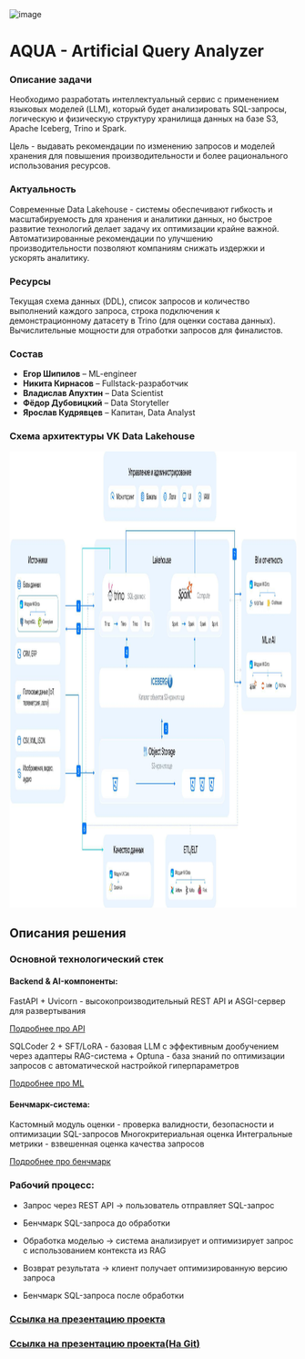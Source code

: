 <img width="1432" height="744" alt="image" src="https://github.com/user-attachments/assets/4bc01477-54ad-48a7-8223-e5b694ce7fe9" />

# AQUA - Artificial Query Analyzer

### Описание задачи
Необходимо разработать интеллектуальный сервис с применением языковых моделей (LLM),
который будет анализировать SQL-запросы, логическую и физическую структуру хранилища
данных на базе S3, Apache Iceberg, Trino и Spark.

Цель - выдавать рекомендации по изменению запросов и моделей хранения для повышения
производительности и более рационального использования ресурсов.
### Актуальность
Современные Data Lakehouse - системы обеспечивают гибкость и масштабируемость для
хранения и аналитики данных, но быстрое развитие технологий делает задачу их
оптимизации крайне важной. Автоматизированные рекомендации по улучшению
производительности позволяют компаниям снижать издержки и ускорять аналитику.

### Ресурсы
Текущая схема данных (DDL), список запросов и количество выполнений каждого запроса,
строка подключения к демонстрационному датасету в Trino (для оценки состава данных).
Вычислительные мощности для отработки запросов для финалистов.

### Состав
* **Егор Шипилов** – ML-engineer
* **Никита Кирнасов** – Fullstack-разработчик
* **Владислав Апухтин** – Data Scientist
* **Фёдор Дубовицкий** – Data Storyteller
* **Ярослав Кудрявцев** – Капитан, Data Analyst

### Схема архитектуры VK Data Lakehouse

<img src="/img/architecture_lakehouse.jpeg" alt="Схема архитектуры VK Data Lakehouse" width="800" height="800">

## Описания решения

### Основной технологический стек

#### **Backend & AI-компоненты:**

FastAPI + Uvicorn - высокопроизводительный REST API и ASGI-сервер для развертывания

[Подробнее про API](https://github.com/Eg0Mak/AQUA/blob/main/API/README.md)

SQLCoder 2 + SFT/LoRA - базовая LLM с эффективным дообучением через адаптеры
RAG-система + Optuna - база знаний по оптимизации запросов с автоматической настройкой гиперпараметров

[Подробнее про ML](https://github.com/Eg0Mak/AQUA/blob/main/Machine%20Learning/README.md)

#### **Бенчмарк-система**:

Кастомный модуль оценки - проверка валидности, безопасности и оптимизации SQL-запросов
Многокритериальная оценка
Интегральные метрики - взвешенная оценка качества запросов

[Подробнее про бенчмарк](https://github.com/Eg0Mak/AQUA/blob/main/Benchmark/README.md)

### **Рабочий процесс:**

- Запрос через REST API → пользователь отправляет SQL-запрос

- Бенчмарк SQL-запроса до обработки

- Обработка моделью → система анализирует и оптимизирует запрос с использованием контекста из RAG

- Возврат результата → клиент получает оптимизированную версию запроса

- Бенчмарк SQL-запроса после обработки

### [Ссылка на презентацию проекта](https://docs.google.com/presentation/d/1c1HmQIaQAlnts8b9QqD1q765-Tp1A0OxZjJGpqW5qak/edit?usp=sharing)
### [Ссылка на презентацию проекта(На Git)]()
